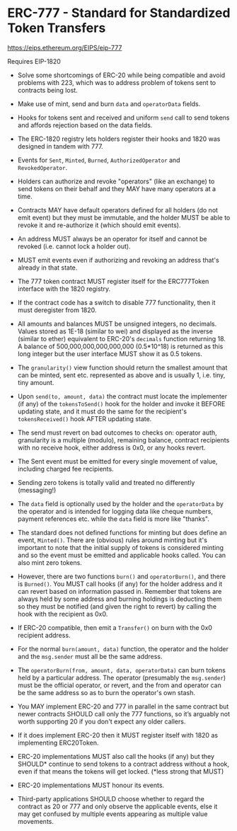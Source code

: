 # ERC-777 - Standard for Standardized Token Transfers

https://eips.ethereum.org/EIPS/eip-777

Requires EIP-1820

 - Solve some shortcomings of ERC-20 while being compatible and avoid problems with 223, which was to address problem of tokens sent to contracts being lost.

 - Make use of mint, send and burn `data` and `operatorData` fields.

 - Hooks for tokens sent and received and uniform `send` call to send tokens and affords rejection based on the data fields.

 - The ERC-1820 registry lets holders register their hooks and 1820 was designed in tandem with 777.

 - Events for `Sent`, `Minted`, `Burned`, `AuthorizedOperator` and `RevokedOperator`.

 - Holders can authorize and revoke "operators" (like an exchange) to send tokens on their behalf and they MAY have many operators at a time.

 - Contracts MAY have default operators defined for all holders (do not emit event) but they must be immutable, and the holder MUST be able to revoke it and re-authorize it (which should emit events).

 - An address MUST always be an operator for itself and cannot be revoked (i.e. cannot lock a holder out).

 - MUST emit events even if authorizing and revoking an address that's already in that state.

 - The 777 token contract MUST register itself for the ERC777Token interface with the 1820 registry.

 - If the contract code has a switch to disable 777 functionality, then it must deregister from 1820.

 - All amounts and balances MUST be unsigned integers, no decimals. Values stored as 1E-18 (similar to wei) and displayed as the inverse (similar to ether) equivalent to ERC-20's `decimals` function returning 18. A balance of 500,000,000,000,000,000 (0.5*10^18) is returned as this long integer but the user interface MUST show it as 0.5 tokens.

 - The `granularity()` view function should return the smallest amount that can be minted, sent etc. represented as above and is usually 1, i.e. tiny, tiny amount.

 - Upon `send(to, amount, data)` the contract must locate the implementer (if any) of the `tokensToSend()` hook for the holder and invoke it BEFORE updating state, and it must do the same for the recipient's `tokensReceived()` hook AFTER updating state.

 - The send must revert on bad outcomes to checks on: operator auth, granularity is a multiple (modulo), remaining balance, contract recipients with no receive hook, either address is 0x0, or any hooks revert.

 - The Sent event must be emitted for every single movement of value, including charged fee recipients.

 - Sending zero tokens is totally valid and treated no differently (messaging!)

 - The `data` field is optionally used by the holder and the `operatorData` by the operator and is intended for logging data like cheque numbers, payment references etc. while the `data` field is more like "thanks".

 - The standard does not defined functions for minting but does define an event, `Minted()`. There are (obvious) rules around minting but it's important to note that the initial supply of tokens is considered minting and so the event must be emitted and applicable hooks called. You can also mint zero tokens.

 - However, there are two functions `burn()` and `operatorBurn()`, and there is `Burned()`. You MUST call hooks (if any) for the holder address and it can revert based on information passed in. Remember that tokens are always held by some address and burning holdings is deducting them so they must be notified (and given the right to revert) by calling the hook with the recipient as 0x0.

 - If ERC-20 compatible, then emit a `Transfer()` on burn with the 0x0 recipient address.

 - For the normal `burn(amount, data)` function, the operator and the holder and the `msg.sender` must all be the same address.

 - The `operatorBurn(from, amount, data, operatorData)` can burn tokens held by a particular address. The operator (presumably the `msg.sender`) must be the official operator, or revert, and the from and operator can be the same address so as to burn the operator's own stash.

 - You MAY implement ERC-20 and 777 in parallel in the same contract but newer contracts SHOULD call only the 777 functions, so it’s arguably not worth supporting 20 if you don't expect any older callers.

 - If it does implement ERC-20 then it MUST register itself with 1820 as implementing ERC20Token.

 - ERC-20 implementations MUST also call the hooks (if any) but they SHOULD* continue to send tokens to a contract address without a hook, even if that means the tokens will get locked. (*less strong that MUST)

 - ERC-20 implementations MUST honour its events.

 - Third-party applications SHOULD choose whether to regard the contract as 20 or 777 and only observe the applicable events, else it may get confused by multiple events appearing as multiple value movements.
    

